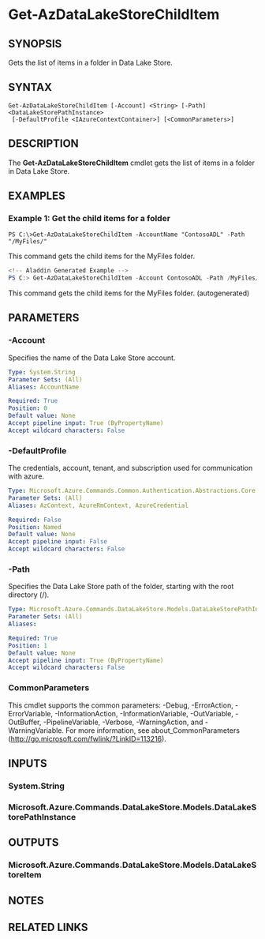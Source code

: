 ﻿---
external help file: Microsoft.Azure.PowerShell.Cmdlets.DataLakeStore.dll-Help.xml
Module Name: Az.DataLakeStore
ms.assetid: CC0E73BD-2063-4CA2-BBBA-1FB6AE04DADE
online version: https://docs.microsoft.com/en-us/powershell/module/az.datalakestore/get-azdatalakestorechilditem
schema: 2.0.0
---

# Get-AzDataLakeStoreChildItem

## SYNOPSIS
Gets the list of items in a folder in Data Lake Store.

## SYNTAX

```
Get-AzDataLakeStoreChildItem [-Account] <String> [-Path] <DataLakeStorePathInstance>
 [-DefaultProfile <IAzureContextContainer>] [<CommonParameters>]
```

## DESCRIPTION
The **Get-AzDataLakeStoreChildItem** cmdlet gets the list of items in a folder in Data Lake Store.

## EXAMPLES

### Example 1: Get the child items for a folder
```
PS C:\>Get-AzDataLakeStoreChildItem -AccountName "ContosoADL" -Path "/MyFiles/"
```

This command gets the child items for the MyFiles folder.

```powershell 
<!-- Aladdin Generated Example --> 
PS C:> Get-AzDataLakeStoreChildItem -Account ContosoADL -Path /MyFiles/
```

This command gets the child items for the MyFiles folder. (autogenerated)

## PARAMETERS

### -Account
Specifies the name of the Data Lake Store account.

```yaml
Type: System.String
Parameter Sets: (All)
Aliases: AccountName

Required: True
Position: 0
Default value: None
Accept pipeline input: True (ByPropertyName)
Accept wildcard characters: False
```

### -DefaultProfile
The credentials, account, tenant, and subscription used for communication with azure.

```yaml
Type: Microsoft.Azure.Commands.Common.Authentication.Abstractions.Core.IAzureContextContainer
Parameter Sets: (All)
Aliases: AzContext, AzureRmContext, AzureCredential

Required: False
Position: Named
Default value: None
Accept pipeline input: False
Accept wildcard characters: False
```

### -Path
Specifies the Data Lake Store path of the folder, starting with the root directory (/).

```yaml
Type: Microsoft.Azure.Commands.DataLakeStore.Models.DataLakeStorePathInstance
Parameter Sets: (All)
Aliases:

Required: True
Position: 1
Default value: None
Accept pipeline input: True (ByPropertyName)
Accept wildcard characters: False
```

### CommonParameters
This cmdlet supports the common parameters: -Debug, -ErrorAction, -ErrorVariable, -InformationAction, -InformationVariable, -OutVariable, -OutBuffer, -PipelineVariable, -Verbose, -WarningAction, and -WarningVariable. For more information, see about_CommonParameters (http://go.microsoft.com/fwlink/?LinkID=113216).

## INPUTS

### System.String

### Microsoft.Azure.Commands.DataLakeStore.Models.DataLakeStorePathInstance

## OUTPUTS

### Microsoft.Azure.Commands.DataLakeStore.Models.DataLakeStoreItem

## NOTES

## RELATED LINKS
